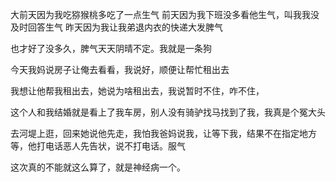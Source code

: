 大前天因为我吃猕猴桃多吃了一点生气
前天因为我下班没多看他生气，叫我我没及时回答生气
昨天因为我让我弟退内衣的快递大发脾气


也才好了没多久，脾气天天阴晴不定。我就是一条狗

今天我妈说房子让俺去看看，我说好，顺便让帮忙租出去

我想让他帮我租出去，她说为啥租出去，我说暂时不住，咋不住，

这个人和我结婚就是看上了我车房，别人没有骑驴找马找到了我，我真是个冤大头

去河堤上逛，回来她说他先走，我怕我爸妈说我，让等下我，结果不在指定地方等，他打电话恶人先告状，说不打电话。服气

这次真的不能就这么算了，就是神经病一个。
